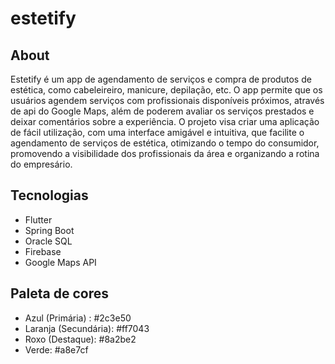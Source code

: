 # estetify

## About
Estetify é um app de agendamento de serviços e compra de produtos de estética, como cabeleireiro, manicure, depilação, etc. O app permite que os usuários agendem serviços com profissionais disponíveis próximos, através de api do Google Maps, além de poderem avaliar os serviços prestados e deixar comentários sobre a experiência. O projeto visa criar uma aplicação de fácil utilização, com uma interface amigável e intuitiva, que facilite o agendamento de serviços de estética, otimizando o tempo do consumidor,  promovendo a visibilidade dos profissionais da área e organizando a rotina do empresário.

## Tecnologias
- Flutter
- Spring Boot
- Oracle SQL
- Firebase
- Google Maps API

## Paleta de cores
- Azul (Primária) : #2c3e50
- Laranja (Secundária): #ff7043
- Roxo (Destaque): #8a2be2
- Verde: #a8e7cf